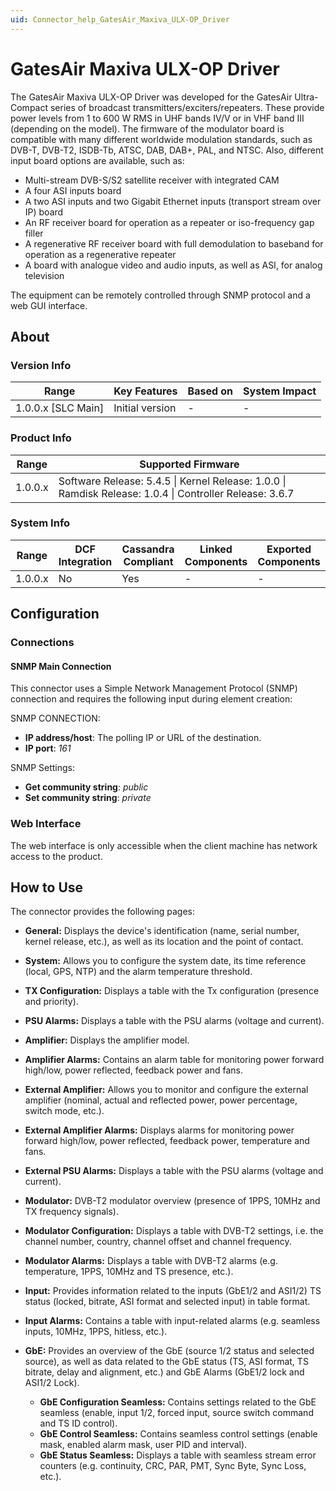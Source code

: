 ```yaml
---
uid: Connector_help_GatesAir_Maxiva_ULX-OP_Driver
---
```


# GatesAir Maxiva ULX-OP Driver

The GatesAir Maxiva ULX-OP Driver was developed for the GatesAir Ultra-Compact series of broadcast transmitters/exciters/repeaters. These provide power levels from 1 to 600 W RMS in UHF bands IV/V or in VHF band III (depending on the model). The firmware of the modulator board is compatible with many different worldwide modulation standards, such as DVB-T, DVB-T2, ISDB-Tb, ATSC, DAB, DAB+, PAL, and NTSC. Also, different input board options are available, such as:

- Multi-stream DVB-S/S2 satellite receiver with integrated CAM
- A four ASI inputs board
- A two ASI inputs and two Gigabit Ethernet inputs (transport stream over IP) board
- An RF receiver board for operation as a repeater or iso-frequency gap filler
- A regenerative RF receiver board with full demodulation to baseband for operation as a regenerative repeater
- A board with analogue video and audio inputs, as well as ASI, for analog television

The equipment can be remotely controlled through SNMP protocol and a web GUI interface.

## About

### Version Info

| Range                | Key Features     | Based on     | System Impact     |
|----------------------|------------------|--------------|-------------------|
| 1.0.0.x [SLC Main]   | Initial version  | -            | -                 |

### Product Info

| Range     | Supported Firmware                                                                                      |
|-----------|---------------------------------------------------------------------------------------------------------|
| 1.0.0.x   | Software Release: 5.4.5 \| Kernel Release: 1.0.0 \| Ramdisk Release: 1.0.4 \| Controller Release: 3.6.7 |

### System Info

| Range     | DCF Integration     | Cassandra Compliant     | Linked Components     | Exported Components     |
|-----------|---------------------|-------------------------|-----------------------|-------------------------|
| 1.0.0.x   | No                  | Yes                     | -                     | -                       |

## Configuration

### Connections

#### SNMP Main Connection

This connector uses a Simple Network Management Protocol (SNMP) connection and requires the following input during element creation:

SNMP CONNECTION:

- **IP address/host**: The polling IP or URL of the destination.
- **IP port**: *161*

SNMP Settings:

- **Get community string**: *public*
- **Set community string**: *private*

### Web Interface

The web interface is only accessible when the client machine has network access to the product.

## How to Use

The connector provides the following pages:

- **General:** Displays the device's identification (name, serial number, kernel release, etc.), as well as its location and the point of contact.

- **System:** Allows you to configure the system date, its time reference (local, GPS, NTP) and the alarm temperature threshold.

- **TX Configuration:** Displays a table with the Tx configuration (presence and priority).

- **PSU Alarms:** Displays a table with the PSU alarms (voltage and current).

- **Amplifier:** Displays the amplifier model.

- **Amplifier Alarms:** Contains an alarm table for monitoring power forward high/low, power reflected, feedback power and fans.

- **External Amplifier:** Allows you to monitor and configure the external amplifier (nominal, actual and reflected power, power percentage, switch mode, etc.).

- **External Amplifier Alarms:** Displays alarms for monitoring power forward high/low, power reflected, feedback power, temperature and fans.

- **External PSU Alarms:** Displays a table with the PSU alarms (voltage and current).

- **Modulator:** DVB-T2 modulator overview (presence of 1PPS, 10MHz and TX frequency signals).

- **Modulator Configuration:** Displays a table with DVB-T2 settings, i.e. the channel number, country, channel offset and channel frequency.

- **Modulator Alarms:** Displays a table with DVB-T2 alarms (e.g. temperature, 1PPS, 10MHz and TS presence, etc.).

- **Input:** Provides information related to the inputs (GbE1/2 and ASI1/2) TS status (locked, bitrate, ASI format and selected input) in table format.

- **Input Alarms:** Contains a table with input-related alarms (e.g. seamless inputs, 10MHz, 1PPS, hitless, etc.).

- **GbE:** Provides an overview of the GbE (source 1/2 status and selected source), as well as data related to the GbE status (TS, ASI format, TS bitrate, delay and alignment, etc.) and GbE Alarms (GbE1/2 lock and ASI1/2 Lock).

  - **GbE Configuration Seamless:** Contains settings related to the GbE seamless (enable, input 1/2, forced input, source switch command and TS ID control).
  - **GbE Control Seamless:** Contains seamless control settings (enable mask, enabled alarm mask, user PID and interval).
  - **GbE Status Seamless:** Displays a table with seamless stream error counters (e.g. continuity, CRC, PAR, PMT, Sync Byte, Sync Loss, etc.).
